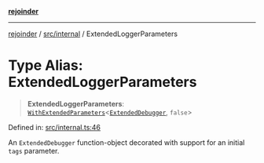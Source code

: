 [**rejoinder**](../../../README.md)

***

[rejoinder](../../../README.md) / [src/internal](../README.md) / ExtendedLoggerParameters

# Type Alias: ExtendedLoggerParameters

> **ExtendedLoggerParameters**: [`WithExtendedParameters`](WithExtendedParameters.md)\<[`ExtendedDebugger`](../../interfaces/ExtendedDebugger.md), `false`\>

Defined in: [src/internal.ts:46](https://github.com/Xunnamius/rejoinder/blob/ca03dc95b439565d6c2438e8d0f7697514c85819/src/internal.ts#L46)

An `ExtendedDebugger` function-object decorated with support for an initial
`tags` parameter.
